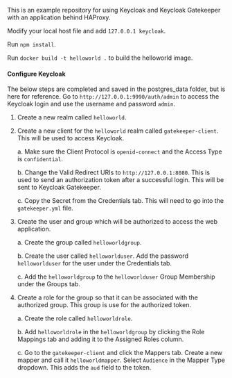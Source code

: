 This is an example repository for using Keycloak and Keycloak Gatekeeper with an application behind HAProxy.

Modify your local host file and add `127.0.0.1 keycloak`.

Run `npm install`.

Run `docker build -t helloworld .` to build the helloworld image.

#### Configure Keycloak

The below steps are completed and saved in the postgres_data folder, but is here for reference. Go to `http://127.0.0.1:9990/auth/admin` to access the Keycloak login and use the username and password `admin`.
1. Create a new realm called `helloworld`. 

2. Create a new client for the `helloworld` realm called `gatekeeper-client`. This will be used to access Keycloak. 

    a. Make sure the Client Protocol is `openid-connect` and the Access Type is `confidential`.
    
    b. Change the Valid Redirect URIs to `http://127.0.0.1:8080`. This is used to send an authorization token after a successful login. This will be sent to Keycloak Gatekeeper.
    
    c. Copy the Secret from the Credentials tab. This will need to go into the `gatekeeper.yml` file.
    
3. Create the user and group which will be authorized to access the web application.
    
    a. Create the group called `helloworldgroup`.
    
    b. Create the user called `helloworlduser`. Add the password `helloworlduser` for the user under the Credentials tab.
    
    c. Add the `helloworldgroup` to the `helloworlduser` Group Membership under the Groups tab.
    
4. Create a role for the group so that it can be associated with the authorized group. This group is use for the authorized token.

    a. Create the role called `helloworldrole`.
    
    b. Add `helloworldrole` in the `helloworldgroup` by clicking the Role Mappings tab and adding it to the Assigned Roles column.
    
    c. Go to the `gatekeeper-client` and click the Mappers tab. Create a new mapper and call it `helloworldmapper`. Select `Audience` in the Mapper Type dropdown. This adds the `aud` field to the token. 

